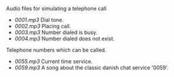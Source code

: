 Audio files for simulating a telephone call

* *0001.mp3* Dial tone.
* *0002.mp3* Placing call.
* *0003.mp3* Number dialed is busy.
* *0004.mp3* Number dialed does not exist.

Telephone numbers which can be called.
* *0055.mp3* Current time service.
* *0059.mp3* A song about the classic danish chat service '0059'. 

